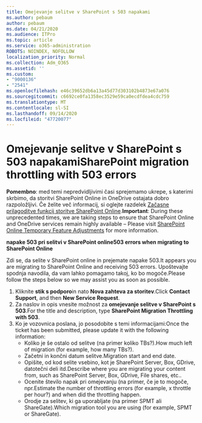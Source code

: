 ```yaml
---
title: Omejevanje selitve v SharePoint s 503 napakami
ms.author: pebaum
author: pebaum
ms.date: 04/21/2020
ms.audience: ITPro
ms.topic: article
ms.service: o365-administration
ROBOTS: NOINDEX, NOFOLLOW
localization_priority: Normal
ms.collection: Adm_O365
ms.assetid: ''
ms.custom:
- "9000136"
- "2541"
ms.openlocfilehash: e46c39652db6a13a45d77d303102b4873e67a076
ms.sourcegitcommit: c6692ce0fa1358ec3529e59ca0ecdfdea4cdc759
ms.translationtype: MT
ms.contentlocale: sl-SI
ms.lasthandoff: 09/14/2020
ms.locfileid: "47720077"
---
```

# <a name="sharepoint-migration-throttling-with-503-errors"></a><span data-ttu-id="55528-102">Omejevanje selitve v SharePoint s 503 napakami</span><span class="sxs-lookup"><span data-stu-id="55528-102">SharePoint migration throttling with 503 errors</span></span>

<span data-ttu-id="55528-103">**Pomembno**: med temi nepredvidljivimi časi sprejemamo ukrepe, s katerimi skrbimo, da storitvi SharePoint Online in OneDrive ostajata dobro razpoložljivi. Če želite več informacij, si oglejte razdelek [Začasne prilagoditve funkcij storitve SharePoint Online](https://aka.ms/ODSPAdjustments).</span><span class="sxs-lookup"><span data-stu-id="55528-103">**Important**: During these unprecedented times, we are taking steps to ensure that SharePoint Online and OneDrive services remain highly available – Please visit [SharePoint Online Temporary Feature Adjustments](https://aka.ms/ODSPAdjustments) for more information.</span></span>

<span data-ttu-id="55528-104">**napake 503 pri selitvi v SharePoint online**</span><span class="sxs-lookup"><span data-stu-id="55528-104">**503 errors when migrating to SharePoint Online**</span></span>

<span data-ttu-id="55528-105">Zdi se, da selite v SharePoint online in prejemate napake 503.</span><span class="sxs-lookup"><span data-stu-id="55528-105">It appears you are migrating to SharePoint Online and receiving 503 errors.</span></span> <span data-ttu-id="55528-106">Upoštevajte spodnja navodila, da vam lahko pomagamo takoj, ko bo mogoče.</span><span class="sxs-lookup"><span data-stu-id="55528-106">Please follow the steps below so we may assist you as soon as possible.</span></span> 

1. <span data-ttu-id="55528-107">Kliknite **stik s podporo**in nato **Nova zahteva za storitev**.</span><span class="sxs-lookup"><span data-stu-id="55528-107">Click **Contact Support**, and then **New Service Request**.</span></span>
2. <span data-ttu-id="55528-108">Za naslov in opis vnesite možnost za **omejevanje selitve v SharePoint s 503**.</span><span class="sxs-lookup"><span data-stu-id="55528-108">For the title and description, type **SharePoint Migration Throttling with 503**.</span></span>
3. <span data-ttu-id="55528-109">Ko je vozovnica poslana, jo posodobite s temi informacijami:</span><span class="sxs-lookup"><span data-stu-id="55528-109">Once the ticket has been submitted, please update it with the following information:</span></span>
    - <span data-ttu-id="55528-110">Koliko je še ostalo od selitve (na primer koliko TBs?).</span><span class="sxs-lookup"><span data-stu-id="55528-110">How much left of migration (for example, how many TBs?).</span></span>
    - <span data-ttu-id="55528-111">Začetni in končni datum selitve.</span><span class="sxs-lookup"><span data-stu-id="55528-111">Migration start and end date.</span></span>
    - <span data-ttu-id="55528-112">Opišite, od kod selite vsebino, kot je SharePoint Server, Box, GDrive, datotečni deli itd.</span><span class="sxs-lookup"><span data-stu-id="55528-112">Describe where you are migrating your content from, such as SharePoint Server, Box, GDrive, File shares, etc..</span></span>
    - <span data-ttu-id="55528-113">Ocenite število napak pri omejevanju (na primer, če je to mogoče, npr.</span><span class="sxs-lookup"><span data-stu-id="55528-113">Estimate the number of throttling errors (for example, x throttle per hour?) and when did the throttling happen.</span></span>
    - <span data-ttu-id="55528-114">Orodje za selitev, ki ga uporabljate (na primer SPMT ali ShareGate).</span><span class="sxs-lookup"><span data-stu-id="55528-114">Which migration tool you are using (for example, SPMT or ShareGate).</span></span>


